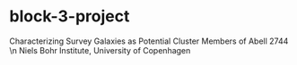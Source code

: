 # block-3-project
Characterizing Survey Galaxies as Potential Cluster Members of Abell 2744 \n
Niels Bohr Institute, University of Copenhagen
